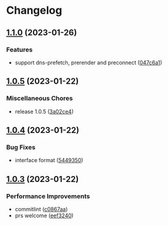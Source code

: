 # Changelog

## [1.1.0](https://github.com/robot12580/resource-hint-webpack-plugin/compare/v1.0.5...v1.1.0) (2023-01-26)


### Features

* support dns-prefetch, prerender and preconnect ([047c6a1](https://github.com/robot12580/resource-hint-webpack-plugin/commit/047c6a19dcf0f9ecc9e4ea676f0d8bb3437be284))

## [1.0.5](https://github.com/robot12580/resource-hint-webpack-plugin/compare/v1.0.4...v1.0.5) (2023-01-22)


### Miscellaneous Chores

* release 1.0.5 ([3a02ce4](https://github.com/robot12580/resource-hint-webpack-plugin/commit/3a02ce4650139828f6fa8402f4b5159e0eae4e2b))

## [1.0.4](https://github.com/robot12580/resource-hint-webpack-plugin/compare/v1.0.3...v1.0.4) (2023-01-22)


### Bug Fixes

* interface format ([5449350](https://github.com/robot12580/resource-hint-webpack-plugin/commit/54493503ec820f7e6023a5d33899633aca1c3ee3))

## [1.0.3](https://github.com/robot12580/resource-hint-webpack-plugin/compare/v1.0.2...v1.0.3) (2023-01-22)


### Performance Improvements

* commitlint ([c0867aa](https://github.com/robot12580/resource-hint-webpack-plugin/commit/c0867aa6942330e1df30189d8a197b0ce9803420))
* prs welcome ([eef3240](https://github.com/robot12580/resource-hint-webpack-plugin/commit/eef32404e0c616d3211977fc4dc94911af2076de))
